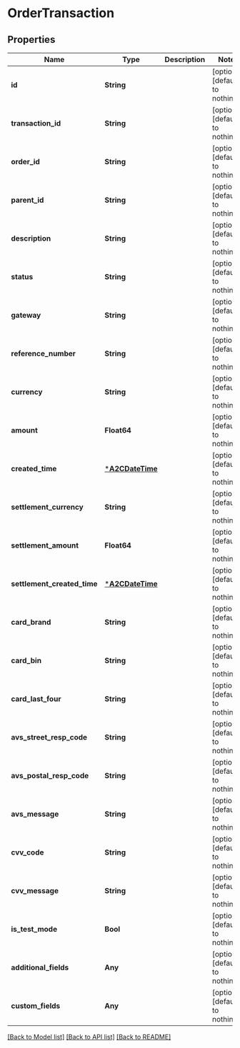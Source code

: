 # OrderTransaction


## Properties
Name | Type | Description | Notes
------------ | ------------- | ------------- | -------------
**id** | **String** |  | [optional] [default to nothing]
**transaction_id** | **String** |  | [optional] [default to nothing]
**order_id** | **String** |  | [optional] [default to nothing]
**parent_id** | **String** |  | [optional] [default to nothing]
**description** | **String** |  | [optional] [default to nothing]
**status** | **String** |  | [optional] [default to nothing]
**gateway** | **String** |  | [optional] [default to nothing]
**reference_number** | **String** |  | [optional] [default to nothing]
**currency** | **String** |  | [optional] [default to nothing]
**amount** | **Float64** |  | [optional] [default to nothing]
**created_time** | [***A2CDateTime**](A2CDateTime.md) |  | [optional] [default to nothing]
**settlement_currency** | **String** |  | [optional] [default to nothing]
**settlement_amount** | **Float64** |  | [optional] [default to nothing]
**settlement_created_time** | [***A2CDateTime**](A2CDateTime.md) |  | [optional] [default to nothing]
**card_brand** | **String** |  | [optional] [default to nothing]
**card_bin** | **String** |  | [optional] [default to nothing]
**card_last_four** | **String** |  | [optional] [default to nothing]
**avs_street_resp_code** | **String** |  | [optional] [default to nothing]
**avs_postal_resp_code** | **String** |  | [optional] [default to nothing]
**avs_message** | **String** |  | [optional] [default to nothing]
**cvv_code** | **String** |  | [optional] [default to nothing]
**cvv_message** | **String** |  | [optional] [default to nothing]
**is_test_mode** | **Bool** |  | [optional] [default to nothing]
**additional_fields** | **Any** |  | [optional] [default to nothing]
**custom_fields** | **Any** |  | [optional] [default to nothing]


[[Back to Model list]](../README.md#models) [[Back to API list]](../README.md#api-endpoints) [[Back to README]](../README.md)


